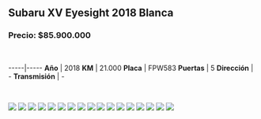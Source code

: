 ## Subaru XV Eyesight 2018 Blanca

### Precio: $85.900.000


<p>&nbsp;</p>

-----|-----
**Año** | 2018
**KM** | 21.000
**Placa** | FPW583
**Puertas** | 5
**Dirección** | -
**Transmisión** | -


<p>&nbsp;</p>

<img src="images/Subaru XV Eyesight 2018 Blanca.jpeg?raw=true"/>
<img src="images/Subaru XV Eyesight 2018 Blanca - 1.jpeg?raw=true"/>
<img src="images/Subaru XV Eyesight 2018 Blanca - 10.jpeg?raw=true"/>
<img src="images/Subaru XV Eyesight 2018 Blanca - 11.jpeg?raw=true"/>
<img src="images/Subaru XV Eyesight 2018 Blanca - 12.jpeg?raw=true"/>
<img src="images/Subaru XV Eyesight 2018 Blanca - 13.jpeg?raw=true"/>
<img src="images/Subaru XV Eyesight 2018 Blanca - 14.jpeg?raw=true"/>
<img src="images/Subaru XV Eyesight 2018 Blanca - 15.jpeg?raw=true"/>
<img src="images/Subaru XV Eyesight 2018 Blanca - 2.jpeg?raw=true"/>
<img src="images/Subaru XV Eyesight 2018 Blanca - 3.jpeg?raw=true"/>
<img src="images/Subaru XV Eyesight 2018 Blanca - 4.jpeg?raw=true"/>
<img src="images/Subaru XV Eyesight 2018 Blanca - 5.jpeg?raw=true"/>
<img src="images/Subaru XV Eyesight 2018 Blanca - 6.jpeg?raw=true"/>
<img src="images/Subaru XV Eyesight 2018 Blanca - 7.jpeg?raw=true"/>
<img src="images/Subaru XV Eyesight 2018 Blanca - 8.jpeg?raw=true"/>
<img src="images/Subaru XV Eyesight 2018 Blanca - 9.jpeg?raw=true"/>
<img src="images/Subaru XV Eyesight 2018 Blanca -9.jpeg?raw=true"/>



